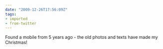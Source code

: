 ```yaml
---
date: "2009-12-26T17:56:09Z"
tags:
- imported
- from-twitter
---
```

Found a mobile from 5 years ago - the old photos and texts have made my Christmas!
